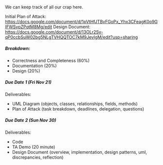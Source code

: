 We can keep track of all our crap here.

Initial Plan of Attack: https://docs.google.com/document/d/1pVtHfJTBvFGoPx_Yhx3CFeagK0o9GIFWSvpZPqtM8Mg/edit
Design Document: https://docs.google.com/document/d/13OLr2Sv-qP0ccbSuW02bg5NLgTVHQQTOC7kM9JevIgM/edit?usp=sharing

##### Breakdown:

* Correctness and Completeness (60%)
* Documentation (20%)
* Design (20%)

##### Due Date 1 (Fri Nov 21)

Deliverables: 

* UML Diagram (objects, classes, relationships, fields, methods)
* Plan of Attack (task breakdown, deadlines, delegation, questions)

##### Due Date 2 (Sun Nov 30)

Deliverables:

* Code
* TA Demo (20 minute)
* Design Document (overview, implementation, design patterns, uml, discrepancies, reflection)
